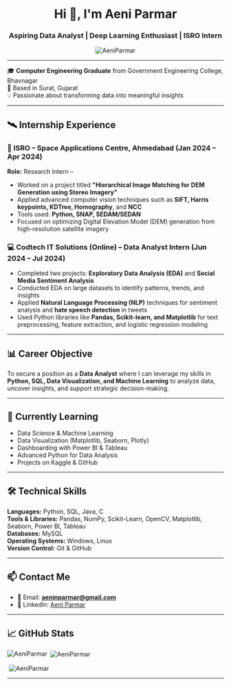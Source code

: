 <h1 align="center">Hi 👋, I'm Aeni Parmar</h1>
<h3 align="center">Aspiring Data Analyst | Deep Learning Enthusiast | ISRO Intern</h3>

<p align="center">
  <img src="https://komarev.com/ghpvc/?username=AeniParmar&label=Profile%20views&color=0e75b6&style=flat" alt="AeniParmar" />
</p>

---

🎓 **Computer Engineering Graduate** from Government Engineering College, Bhavnagar  
📍 Based in Surat, Gujarat   
💡 Passionate about transforming data into meaningful insights  

---

## 🛰️ Internship Experience

### 🚀 ISRO – Space Applications Centre, Ahmedabad (Jan 2024 – Apr 2024)  
**Role:** Research Intern –   
- Worked on a project titled **"Hierarchical Image Matching for DEM Generation using Stereo Imagery"**  
- Applied advanced computer vision techniques such as **SIFT, Harris keypoints, KDTree, Homography**, and **NCC**  
- Tools used: **Python, SNAP, SEDAM/SEDAN**  
- Focused on optimizing Digital Elevation Model (DEM) generation from high-resolution satellite imagery  

### 💻 Codtech IT Solutions (Online) – Data Analyst Intern (Jun 2024 – Jul 2024)  
- Completed two projects: **Exploratory Data Analysis (EDA)** and **Social Media Sentiment Analysis**  
- Conducted EDA on large datasets to identify patterns, trends, and insights  
- Applied **Natural Language Processing (NLP)** techniques for sentiment analysis and **hate speech detection** in tweets  
- Used Python libraries like **Pandas, Scikit-learn, and Matplotlib** for text preprocessing, feature extraction, and logistic regression modeling  

---

## 📊 Career Objective

To secure a position as a **Data Analyst** where I can leverage my skills in **Python, SQL, Data Visualization, and Machine Learning** to analyze data, uncover insights, and support strategic decision-making.

---

## 🧠 Currently Learning

- Data Science & Machine Learning
- Data Visualization (Matplotlib, Seaborn, Plotly)
- Dashboarding with Power BI & Tableau
- Advanced Python for Data Analysis
- Projects on Kaggle & GitHub

---

## 🛠️ Technical Skills

**Languages:** Python, SQL, Java, C  
**Tools & Libraries:** Pandas, NumPy, Scikit-Learn, OpenCV, Matplotlib, Seaborn, Power BI, Tableau  
**Databases:** MySQL  
**Operating Systems:** Windows, Linux  
**Version Control:** Git & GitHub  

---

## 📫 Contact Me

- 📧 Email: **aeninparmar@gmail.com**  
- 💼 LinkedIn: [Aeni Parmar](https://linkedin.com/in/aeni-parmar-843819253)  

---

## 📈 GitHub Stats

<p><img align="left" src="https://github-readme-stats.vercel.app/api/top-langs?username=AeniParmar&show_icons=true&locale=en&layout=compact" alt="AeniParmar"/></p>
<p>&nbsp;<img align="center" src="https://github-readme-stats.vercel.app/api?username=AeniParmar&show_icons=true&locale=en" alt="AeniParmar" /></p>
<p>&nbsp;<img align="center" src="https://github-readme-streak-stats.herokuapp.com/?user=AeniParmar&" alt="AeniParmar" /></p>

---

